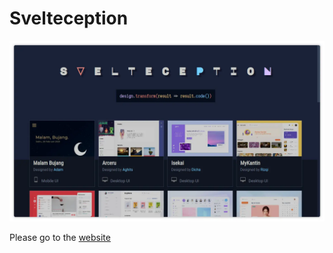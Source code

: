 # Svelteception

![Preview](static/images/cover.webp)

Please go to the [website](https://svelteception.vercel.app)
